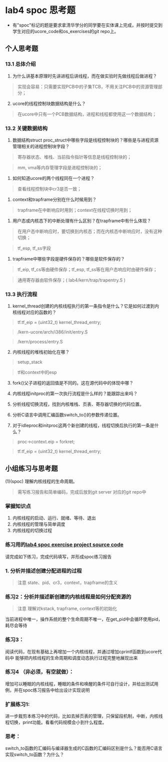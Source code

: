 # lab4 spoc 思考题

- 有"spoc"标记的题是要求拿清华学分的同学要在实体课上完成，并按时提交到学生对应的ucore_code和os_exercises的git repo上。

## 个人思考题

### 13.1 总体介绍

1. 为什么讲基本原理时先讲进程后讲线程，而在做实验时先做线程后做进程？

 > 实现会容易：只需要实现PCB中的子集TCB，不用关注PCB中的资源管理部分；

2. ucore的线程控制块数据结构是什么？

 > 在ucore中只有一个PCB数据结构，进程和线程都使用这一个数据结构；

### 13.2 关键数据结构

1. 数据结构struct proc_struct中哪些字段是线程控制块的？哪些是与进程资源管理相关的进程控制块字段？

 > 寄存器状态、堆栈、当前指令指针等信息是线程控制块的；
 
 > mm, vma等内存管理字段是进程控制块的；

1. 如何知道ucore的两个线程同在一个进程？

 > 查看线程控制块中cr3是否一致；

1. context和trapframe分别在什么时候用到？

 > trapframe在中断响应时用到；context在线程切换时用到；

1. 用户态或内核态下的中断处理有什么区别？在trapframe中有什么体现？

 > 在用户态中断响应时，要切换到内核态；而在内核态中断响应时，没有这种切换；
 
 > tf_esp, tf_ss字段

1. trapframe中哪些字段是硬件保存的？哪些是软件保存的？

 > tf_eip, tf_cs等由硬件保存；tf_esp, tf_ss等在用户态响应时由硬件保存；
 
 > 通用寄存器由软件保存；( lab4/kern/trap/trapentry.S )

### 13.3 执行流程

1. kernel_thread创建的内核线程执行的第一条指令是什么？它是如何过渡到内核线程对应的函数的？

 > tf.tf_eip = (uint32_t) kernel_thread_entry;

 > /kern-ucore/arch/i386/init/entry.S

 > /kern/process/entry.S

2. 内核线程的堆栈初始化在哪？

 > setup_stack

 > tf和context中的esp

3. fork()父子进程的返回值是不同的。这在源代码中的体现中哪？

4. 内核线程initproc的第一次执行流程是什么样的？能跟踪出来吗？

5. 分析线程切换流程，找到内核堆栈、页表、寄存器切换的代码位置。

6. 分析C语言中调用汇编函数switch_to()的参数传递位置。

7. 对于idleproc和initproc这两个新创建的线程，线程切换后执行的第一条是什么？

 > proc->context.eip = forkret;

 > tf.tf_eip = (uint32_t) kernel_thread_entry;
 
## 小组练习与思考题

(1)(spoc) 理解内核线程的生命周期。

> 需写练习报告和简单编码，完成后放到git server 对应的git repo中

### 掌握知识点
1. 内核线程的启动、运行、就绪、等待、退出
2. 内核线程的管理与简单调度
3. 内核线程的切换过程

### 练习用的[lab4 spoc exercise project source code](https://github.com/chyyuu/ucore_lab/tree/master/related_info/lab4/lab4-spoc-discuss)


请完成如下练习，完成代码填写，并形成spoc练习报告

### 1. 分析并描述创建分配进程的过程

> 注意 state、pid、cr3，context，trapframe的含义

### 练习2：分析并描述新创建的内核线程是如何分配资源的

> 注意 理解对kstack, trapframe, context等的初始化


当前进程中唯一，操作系统的整个生命周期不唯一，在get_pid中会循环使用pid，耗尽会等待

### 练习3：

阅读代码，在现有基础上再增加一个内核线程，并通过增加cprintf函数到ucore代码中
能够把内核线程的生命周期和调度动态执行过程完整地展现出来

### 练习4 （非必须，有空就做）：

增加可以睡眠的内核线程，睡眠的条件和唤醒的条件可自行设计，并给出测试用例，并在spoc练习报告中给出设计实现说明

### 扩展练习1: 

进一步裁剪本练习中的代码，比如去掉页表的管理，只保留段机制，中断，内核线程切换，print功能。看看代码规模会小到什么程度。

### 思考：

switch_to函数的汇编码与编译器生成的C函数的汇编码区别是什么？能否用C语言实现switch_to函数？为什么？
